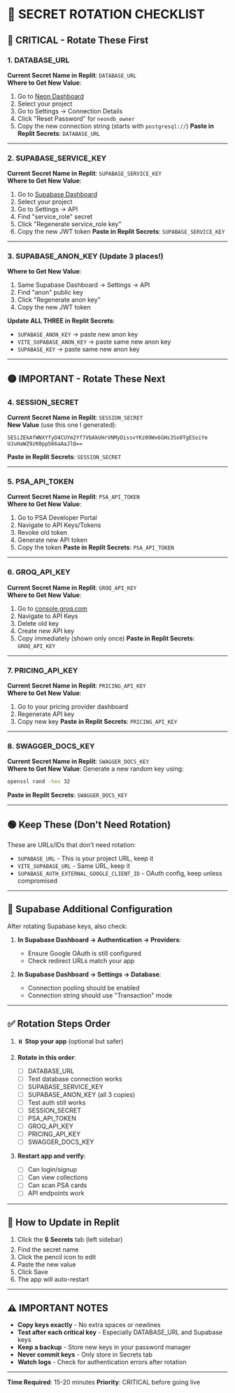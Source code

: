 # 🔐 SECRET ROTATION CHECKLIST

## 🔴 CRITICAL - Rotate These First

### 1. DATABASE_URL
**Current Secret Name in Replit**: `DATABASE_URL`  
**Where to Get New Value**:
1. Go to [Neon Dashboard](https://console.neon.tech)
2. Select your project
3. Go to Settings → Connection Details
4. Click "Reset Password" for `neondb_owner`
5. Copy the new connection string (starts with `postgresql://`)
**Paste in Replit Secrets**: `DATABASE_URL`

---

### 2. SUPABASE_SERVICE_KEY
**Current Secret Name in Replit**: `SUPABASE_SERVICE_KEY`  
**Where to Get New Value**:
1. Go to [Supabase Dashboard](https://supabase.com/dashboard)
2. Select your project
3. Go to Settings → API
4. Find "service_role" secret
5. Click "Regenerate service_role key"
6. Copy the new JWT token
**Paste in Replit Secrets**: `SUPABASE_SERVICE_KEY`

---

### 3. SUPABASE_ANON_KEY (Update 3 places!)
**Where to Get New Value**:
1. Same Supabase Dashboard → Settings → API
2. Find "anon" public key
3. Click "Regenerate anon key"
4. Copy the new JWT token

**Update ALL THREE in Replit Secrets**:
- `SUPABASE_ANON_KEY` → paste new anon key
- `VITE_SUPABASE_ANON_KEY` → paste same new anon key
- `SUPABASE_KEY` → paste same new anon key

---

## 🟡 IMPORTANT - Rotate These Next

### 4. SESSION_SECRET
**Current Secret Name in Replit**: `SESSION_SECRET`  
**New Value** (use this one I generated):
```
SESiZEkAfWNXYfyD4CUYm2Yf7VbAkUHrVNMyDissvYKz09Wx6GHs3So0TgESoiYe
UJuHaWZ9zK0pp566aAaJlQ==
```
**Paste in Replit Secrets**: `SESSION_SECRET`

---

### 5. PSA_API_TOKEN
**Current Secret Name in Replit**: `PSA_API_TOKEN`  
**Where to Get New Value**:
1. Go to PSA Developer Portal
2. Navigate to API Keys/Tokens
3. Revoke old token
4. Generate new API token
5. Copy the token
**Paste in Replit Secrets**: `PSA_API_TOKEN`

---

### 6. GROQ_API_KEY
**Current Secret Name in Replit**: `GROQ_API_KEY`  
**Where to Get New Value**:
1. Go to [console.groq.com](https://console.groq.com)
2. Navigate to API Keys
3. Delete old key
4. Create new API key
5. Copy immediately (shown only once)
**Paste in Replit Secrets**: `GROQ_API_KEY`

---

### 7. PRICING_API_KEY
**Current Secret Name in Replit**: `PRICING_API_KEY`  
**Where to Get New Value**:
1. Go to your pricing provider dashboard
2. Regenerate API key
3. Copy new key
**Paste in Replit Secrets**: `PRICING_API_KEY`

---

### 8. SWAGGER_DOCS_KEY
**Current Secret Name in Replit**: `SWAGGER_DOCS_KEY`  
**Where to Get New Value**:
Generate a new random key using:
```bash
openssl rand -hex 32
```
**Paste in Replit Secrets**: `SWAGGER_DOCS_KEY`

---

## 🟢 Keep These (Don't Need Rotation)

These are URLs/IDs that don't need rotation:
- `SUPABASE_URL` - This is your project URL, keep it
- `VITE_SUPABASE_URL` - Same URL, keep it
- `SUPABASE_AUTH_EXTERNAL_GOOGLE_CLIENT_ID` - OAuth config, keep unless compromised

---

## 📝 Supabase Additional Configuration

After rotating Supabase keys, also check:

1. **In Supabase Dashboard → Authentication → Providers**:
   - Ensure Google OAuth is still configured
   - Check redirect URLs match your app

2. **In Supabase Dashboard → Settings → Database**:
   - Connection pooling should be enabled
   - Connection string should use "Transaction" mode

---

## ✅ Rotation Steps Order

1. ⏸️ **Stop your app** (optional but safer)

2. **Rotate in this order**:
   - [ ] DATABASE_URL
   - [ ] Test database connection works
   - [ ] SUPABASE_SERVICE_KEY
   - [ ] SUPABASE_ANON_KEY (all 3 copies)
   - [ ] Test auth still works
   - [ ] SESSION_SECRET
   - [ ] PSA_API_TOKEN
   - [ ] GROQ_API_KEY
   - [ ] PRICING_API_KEY
   - [ ] SWAGGER_DOCS_KEY

3. **Restart app and verify**:
   - [ ] Can login/signup
   - [ ] Can view collections
   - [ ] Can scan PSA cards
   - [ ] API endpoints work

---

## 🚨 How to Update in Replit

1. Click the 🔒 **Secrets** tab (left sidebar)
2. Find the secret name
3. Click the pencil icon to edit
4. Paste the new value
5. Click Save
6. The app will auto-restart

---

## ⚠️ IMPORTANT NOTES

- **Copy keys exactly** - No extra spaces or newlines
- **Test after each critical key** - Especially DATABASE_URL and Supabase keys
- **Keep a backup** - Store new keys in your password manager
- **Never commit keys** - Only store in Secrets tab
- **Watch logs** - Check for authentication errors after rotation

---

**Time Required**: 15-20 minutes
**Priority**: CRITICAL before going live